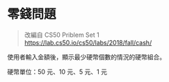 # 零錢問題
> 改編自 CS50 Priblem Set 1
> https://lab.cs50.io/cs50/labs/2018/fall/cash/

使用者輸入金額後，顯示最少硬幣個數的情況的硬幣組合。

硬幣單位：50 元、10 元、5 元、1 元